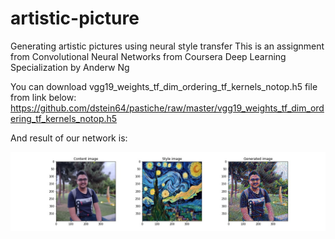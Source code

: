 # artistic-picture
Generating artistic pictures using neural style transfer
This is an assignment from Convolutional Neural Networks from Coursera Deep Learning Specialization by Anderw Ng 

You can download vgg19_weights_tf_dim_ordering_tf_kernels_notop.h5 file from link below: https://github.com/dstein64/pastiche/raw/master/vgg19_weights_tf_dim_ordering_tf_kernels_notop.h5

And result of our network is:

![alt text](https://github.com/aliaa80/artistic-picture/blob/main/result.jpg?raw=true)
